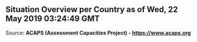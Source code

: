 ## Situation Overview per Country as of Wed, 22 May 2019 03:24:49 GMT

Source: **ACAPS (Assessment Capacities Project) - https://www.acaps.org**